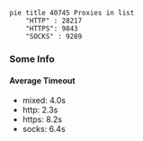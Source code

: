 
```mermaid
pie title 40745 Proxies in list
    "HTTP" : 28217
    "HTTPS": 9843
    "SOCKS" : 9289
```

### Some Info
#### Average Timeout

- mixed: 4.0s
- http: 2.3s
- https: 8.2s
- socks: 6.4s